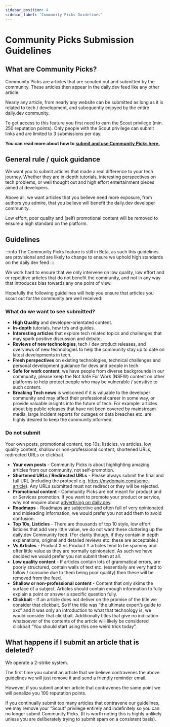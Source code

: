 ```yaml
---
sidebar_position: 4
sidebar_label: "Community Picks Guidelines"
---
```

# Community Picks Submission Guidelines

## What are Community Picks?
Community Picks are articles that are scouted out and submitted by the community. These articles then appear in the daily.dev feed like any other article.

Nearly any article, from nearly any website can be submitted as long as it is related to tech / development, and subequently enjoyed by the entire daily.dev community.

To get access to this feature you first need to earn the Scout privilege (min. 250 reputation points). Only people with the Scout privilege can submit links and are limited to 3 submissions per day.

**You can read more about how to [submit and use Community Picks here.](https://docs.daily.dev/docs/key-features/community-picks)** 

## General rule / quick guidance
We want you to submit articles that made a real difference to your tech journey. Whether they are in-depth tutorials, interesting perspectives on tech problems, or well thought out and high effort entertainment pieces aimed at developers.

Above all, we want articles that you believe need more exposure, from authors you admire, that you believe will benefit the daily.dev developer community.

Low effort, poor quality and (self) promotional content will be removed to ensure a high standard on the platform.

## Guidelines
:::info
The Community Picks feature is still in Beta, as such this guidelines are provisional and are likely to change to ensure we uphold high standards on the daily.dev feed
:::

We work hard to ensure that we only intervene on low quality, low effort and or repetitive articles that do not benefit the community, and not in any way that introduces bias towards any one point of view.

Hopefully the following guidelines will help you ensure that articles you scout out for the community are well received:

### What do we want to see submitted?

- **High Quality** and developer-orientated content. 
- **In-depth** tutorials, how to’s and guides.
- **Interesting articles** that explore tech related topics and challenges that may spark positive discussion and debate.
- **Reviews of new technologies**, tech / dev product releases, and overviews of new technologies to help the community stay up to date on latest developments in tech.
- **Fresh perspectives** on existing technologies, technical challenges and personal development guidance for devs and people in tech.
- **Safe for work content**, we have people from diverse backgrounds in our community, please keep the Not Safe For Work (NSFW) content on other platforms to help protect people who may be vulnerable / sensitive to such content.
- **Breaking Tech news** is welcomed if it is valuable to the developer community and may affect their professional career in some way, or provide valuable insights into the future of tech. For example: articles about big public releases that have not been covered by mainstream media, large incident reports for outages or data breaches etc. are highly desired to keep the community informed.


### Do not submit

Your own posts, promotional content, top 10s, listicles, vs articles, low quality content, shallow or non-professional content, shortened URLs, redirected URLs or clickbait.

- **Your own posts** - Community Picks is about highlighting amazing articles from our community, not self-promotion.
- **Shortened URLs / Redirected URLs** - Please always submit the final and full URL (including the protocol e.g. https://mydomain.com/some-article). Any URLs submitted must not redirect or they will be rejected.
- **Promotional content** - Community Picks are not meant for product and or Services promotion. If you want to promote your product or service, why not enquire about [advertising on daily.dev](https://promote.daily.dev/).
- **Roadmaps** - Roadmaps are subjective and often full of very opinionated and misleading information, we would prefer you not add them to avoid confusion. 
- **Top 10s, Listicles** - There are thousands of top 10 style, low effort listicles that add very little value, we do not want these cluttering up the daily.dev Community feed. (For clarity though, if they contain in depth explanations, original and detailed reviews etc. these are acceptable.)
- **Vs Articles** - Product X vs Product Y articles tend to be spammy and offer little value as they are normally opinionated. As such we have decided we would prefer you not submit them at all.
- **Low quality content** - If articles contain lots of grammatical errors, are poorly structured, contain walls of text etc. (essentially are very hard to follow / consume due to them being poor quality) then these will be removed from the feed.
- **Shallow or non-professional content** - Content that only skims the surface of a subject. Articles should contain enough information to fully explain a point or answer a specific question fully. 
- **Clickbait** - If an article does not deliver on the promise of the title we consider that clickbait. So if the title was “the ultimate expert’s guide to xxx” and it was only an introduction to what that technology is, we would consider that clickbait. Additionally titles that give no indication whatsoever of the contents of the article will likely be considered clickbait “You should start using this one weird trick today”.  

## What happens if I submit an article that is deleted?

We operate a 2-strike system.

The first time you submit an article that we believe contravenes the above guidelines we will just remove it and send a friendly reminder email.

However, if you submit another article that contravenes the same point we will penalize you 100 reputation points.

If you continually submit too many articles that contravene our guidelines, we may remove your “Scout” privilege entirely and indefinitely so you can no longer submit Community Picks. (It is worth noting this is highly unlikely unless you are deliberately trying to submit spam on a consistent basis).

